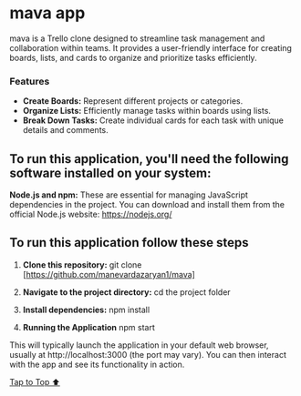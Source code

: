 <a id='top'></a>

<h1>mava app</h1>

mava is a Trello clone designed to streamline task management and collaboration within teams. It provides a user-friendly interface for creating boards, lists, and cards to organize and prioritize tasks efficiently.

### Features

- **Create Boards:** Represent different projects or categories.
- **Organize Lists:** Efficiently manage tasks within boards using lists.
- **Break Down Tasks:** Create individual cards for each task with unique details and comments.

## To run this application, you'll need the following software installed on your system:

**Node.js and npm:** These are essential for managing JavaScript dependencies in the project. You can download and install them from the official Node.js website: https://nodejs.org/

## To run this application follow these steps

1. **Clone this repository:**
   git clone [https://github.com/manevardazaryan1/mava]

2. **Navigate to the project directory:**
    cd the project folder

3. **Install dependencies:**
    npm install

4. **Running the Application**
    npm start

This will typically launch the application in your default web browser, usually at http://localhost:3000 (the port may vary). You can then interact with the app and see its functionality in action.

[Tap to Top ⬆](#top)